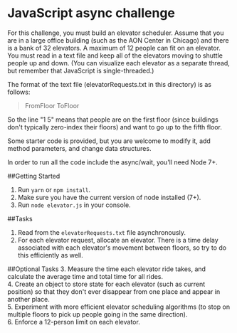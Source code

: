 # JavaScript async challenge

For this challenge, you must build an elevator scheduler.  Assume that 
you are in a large office building (such as the AON Center in Chicago)
and there is a bank of 32 elevators.  A maximum of 12 people can fit on 
an elevator.  You must read in a text file and keep all of the elevators 
moving to shuttle people up and down.  (You can visualize each elevator 
as a separate thread, but remember that JavaScript is single-threaded.)

The format of the text file (elevatorRequests.txt in this directory) is 
as follows: 
> FromFloor ToFloor

So the line "1 5" means that people are on the first floor (since
buildings don't typically zero-index their floors) and want to go up to 
the fifth floor.  

Some starter code is provided, but you are welcome to modify it, add 
method parameters, and change data structures.  

In order to run all the code include the async/wait, you'll need Node 7+.

##Getting Started
1. Run `yarn` or `npm install`.
2. Make sure you have the current version of node installed (7+).
3. Run `node elevator.js` in your console.

##Tasks
1. Read from the `elevatorRequests.txt` file asynchronously.  
2. For each elevator request, allocate an elevator.  There is a time delay associated with each elevator's movement between floors, so try to do this efficiently as well.  

##Optional Tasks
3. Measure the time each elevator ride takes, and calculate the average time and total time for all rides.  
4. Create an object to store state for each elevator (such as current position) so that they don't ever disappear from one place and appear in another place.  
5. Experiment with more efficient elevator scheduling algorithms (to stop on multiple floors to pick up people going in the same direction).  
6. Enforce a 12-person limit on each elevator.  
